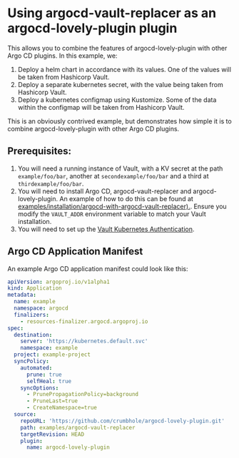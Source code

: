 # Using argocd-vault-replacer as an argocd-lovely-plugin plugin

This allows you to combine the features of argocd-lovely-plugin with other Argo CD plugins. In this example, we:

1. Deploy a helm chart in accordance with its values. One of the values will be taken from Hashicorp Vault.
2. Deploy a separate kubernetes secret, with the value being taken from Hashicorp Vault.
3. Deploy a kubernetes configmap using Kustomize. Some of the data within the configmap will be taken from Hashicorp Vault.

This is an obviously contrived example, but demonstrates how simple it is to combine argocd-lovely-plugin with other Argo CD plugins.

## Prerequisites:
1. You will need a running instance of Vault, with a KV secret at the path `example/foo/bar`, another at `secondexample/foo/bar` and a third at `thirdexample/foo/bar`.
2. You will need to install Argo CD, argocd-vault-replacer and argocd-lovely-plugin. An example of how to do this can be found at [examples/installation/argocd-with-argocd-vault-replacer).](../installation/argocd-with-argocd-vault-replacer). Ensure you modify the `VAULT_ADDR` environment variable to match your Vault installation.
3. You will need to set up the [Vault Kubernetes Authentication](https://github.com/crumbhole/argocd-vault-replacer/blob/main/README.md#vault-kubernetes-authentication).

## Argo CD Application Manifest
An example Argo CD application manifest could look like this:

```yaml
apiVersion: argoproj.io/v1alpha1
kind: Application
metadata:
  name: example
  namespace: argocd
  finalizers:
    - resources-finalizer.argocd.argoproj.io
spec:
  destination:
    server: 'https://kubernetes.default.svc'
    namespace: example
  project: example-project
  syncPolicy:
    automated:
      prune: true
      selfHeal: true
    syncOptions:
      - PrunePropagationPolicy=background
      - PruneLast=true
      - CreateNamespace=true
  source:
    repoURL: 'https://github.com/crumbhole/argocd-lovely-plugin.git'
    path: examples/argocd-vault-replacer
    targetRevision: HEAD
    plugin:
      name: argocd-lovely-plugin
```